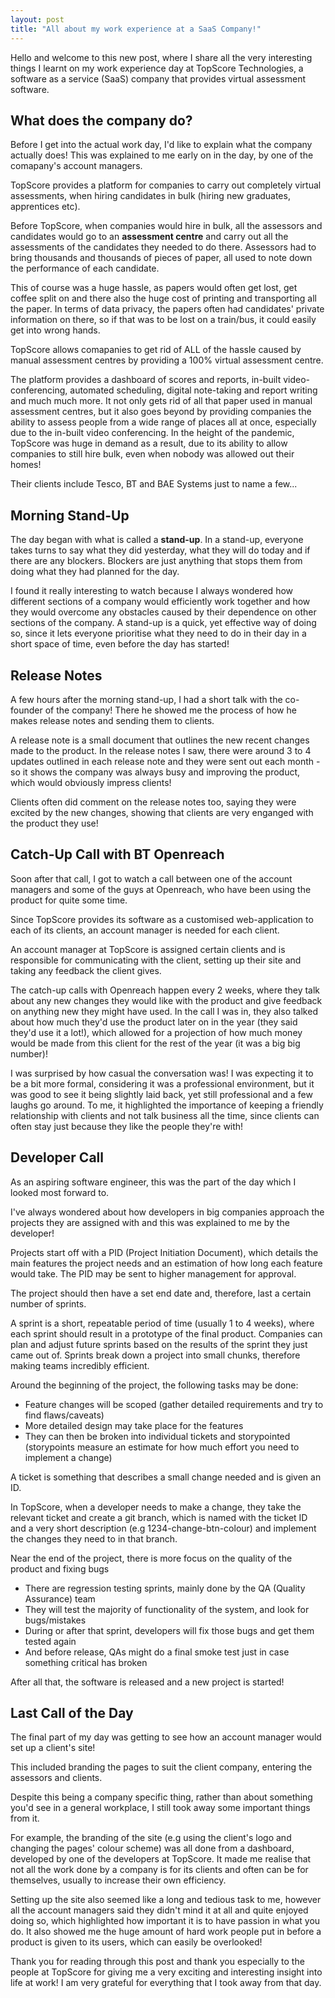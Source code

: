 ```yaml
---
layout: post
title: "All about my work experience at a SaaS Company!"
---
```


Hello and welcome to this new post, where I share all the very interesting things I learnt on my work experience day at TopScore Technologies, a software as a service (SaaS) company that provides virtual assessment software.

## What does the company do?

Before I get into the actual work day, I'd like to explain what the company actually does! This was explained to me early on in the day, by one of the comapany's account managers.

TopScore provides a platform for companies to carry out completely virtual assessments, when hiring candidates in bulk (hiring new graduates, apprentices etc).

Before TopScore, when companies would hire in bulk, all the assessors and candidates would go to an **assessment centre** and carry out all the assessments of the candidates they needed to do there. Assessors had to bring thousands and thousands of pieces of paper, all used to note down the performance of each candidate. 

This of course was a huge hassle, as papers would often get lost, get coffee split on and there also the huge cost of printing and transporting all the paper. In terms of data privacy, the papers often had candidates' private information on there, so if that was to be lost on a train/bus, it could easily get into wrong hands.

TopScore allows comapanies to get rid of ALL of the hassle caused by manual assessment centres by providing a 100% virtual assessment centre.

The platform provides a dashboard of scores and reports, in-built video-conferencing, automated scheduling, digital note-taking and report writing and much much more. It not only gets rid of all that paper used in manual assessment centres, but it also goes beyond by providing companies the ability to assess people from a wide range of places all at once, especially due to the in-built video conferencing. In the height of the pandemic, TopScore was huge in demand as a result, due to its ability to allow companies to still hire bulk, even when nobody was allowed out their homes!

Their clients include Tesco, BT and BAE Systems just to name a few...

## Morning Stand-Up

The day began with what is called a **stand-up**. In a stand-up, everyone takes turns to say what they did yesterday, what they will do today and if there are any blockers. Blockers are just anything that stops them from doing what they had planned for the day. 

I found it really interesting to watch because I always wondered how different sections of a company would efficiently work together and how they would overcome any obstacles caused by their dependence on other sections of the company. A stand-up is a quick, yet effective way of doing so, since it lets everyone prioritise what they need to do in their day in a short space of time, even before the day has started!

## Release Notes

A few hours after the morning stand-up, I had a short talk with the co-founder of the company! There he showed me the process of how he makes release notes and sending them to clients.

A release note is a small document that outlines the new recent changes made to the product. In the release notes I saw, there were around 3 to 4 updates outlined in each release note and they were sent out each month - so it shows the company was always busy and improving the product, which would obviously impress clients!

Clients often did comment on the release notes too, saying they were excited by the new changes, showing that clients are very enganged with the product they use!

## Catch-Up Call with BT Openreach

Soon after that call, I got to watch a call between one of the account managers and some of the guys at Openreach, who have been using the product for quite some time.

Since TopScore provides its software as a customised web-application to each of its clients, an account manager is needed for each client.

An account manager at TopScore is assigned certain clients and is responsible for communicating with the client, setting up their site and taking any feedback the client gives.

The catch-up calls with Openreach happen every 2 weeks, where they talk about any new changes they would like with the product and give feedback on anything new they might have used. In the call I was in, they also talked about how much they'd use the product later on in the year (they said they'd use it a lot!), which allowed for a projection of how much money would be made from this client for the rest of the year (it was a big big number)!

I was surprised by how casual the conversation was! I was expecting it to be a bit more formal, considering it was a professional environment, but it was good to see it being slightly laid back, yet still professional and a few laughs go around. To me, it highlighted the importance of keeping a friendly relationship with clients and not talk business all the time, since clients can often stay just because they like the people they're with!

## Developer Call

As an aspiring software engineer, this was the part of the day which I looked most forward to.

I've always wondered about how developers in big companies approach the projects they are assigned with and this was explained to me by the developer!

Projects start off with a PID (Project Initiation Document), which details the main features the project needs and an estimation of how long each feature would take. The PID may be sent to higher management for approval. 

The project should then have a set end date and, therefore, last a certain number of sprints.

A sprint is a short, repeatable period of time (usually 1 to 4 weeks), where each sprint should result in a prototype of the final product. Companies can plan and adjust future sprints based on the results of the sprint they just came out of. Sprints break down a project into small chunks, therefore making teams incredibly efficient. 

Around the beginning of the project, the following tasks may be done:
* Feature changes will be scoped (gather detailed requirements and try to find flaws/caveats)
* More detailed design may take place for the features
* They can then be broken into individual tickets and storypointed (storypoints measure an estimate for how much effort you need to implement a change)

A ticket is something that describes a small change needed and is given an ID.

In TopScore, when a developer needs to make a change, they take the relevant ticket and create a git branch, which is named with the ticket ID and a very short description (e.g 1234-change-btn-colour) and implement the changes they need to in that branch.

Near the end of the project, there is more focus on the quality of the product and fixing bugs
* There are regression testing sprints, mainly done by the QA (Quality Assurance) team
* They will test the majority of functionality of the system, and look for bugs/mistakes
* During or after that sprint, developers will fix those bugs and get them tested again
* And before release, QAs might do a final smoke test just in case something critical has broken

After all that, the software is released and a new project is started!

##  Last Call of the Day

The final part of my day was getting to see how an account manager would set up a client's site!

This included branding the pages to suit the client company, entering the assessors and clients.

Despite this being a company specific thing, rather than about something you'd see in a general workplace, I still took away some  important things from it. 

For example, the branding of the site (e.g using the client's logo and changing the pages' colour scheme) was all done from a dashboard, developed by one of the developers at TopScore. It made me realise that not all the work done by a company is for its clients and often can be for themselves, usually to increase their own efficiency. 

Setting up the site also seemed like a long and tedious task to me, however all the account managers said they didn't mind it at all and quite enjoyed doing so, which highlighted how important it is to have passion in what you do. It also showed me the huge amount of hard work people put in before a product is given to its users, which can easily be overlooked!



Thank you for reading through this post and thank you especially to the people at TopScore for  giving me a very exciting and interesting insight into life at work! I am very grateful for everything that I took away from that day.